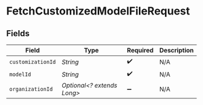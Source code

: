 # FetchCustomizedModelFileRequest


## Fields

| Field                      | Type                       | Required                   | Description                |
| -------------------------- | -------------------------- | -------------------------- | -------------------------- |
| `customizationId`          | *String*                   | :heavy_check_mark:         | N/A                        |
| `modelId`                  | *String*                   | :heavy_check_mark:         | N/A                        |
| `organizationId`           | *Optional<? extends Long>* | :heavy_minus_sign:         | N/A                        |